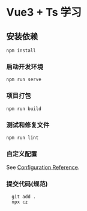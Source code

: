 # Vue3 + Ts 学习

## 安装依赖

```
npm install
```

### 启动开发环境

```
npm run serve
```

### 项目打包

```
npm run build
```

### 测试和修复文件

```
npm run lint
```

### 自定义配置

See [Configuration Reference](https://cli.vuejs.org/config/).

### 提交代码(规范)

```
  git add .
  npx cz
```
